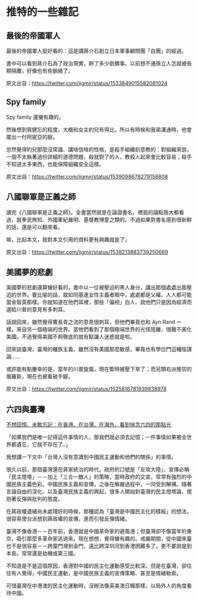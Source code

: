 # 推特的一些雜記

## 最後的帝國軍人

最後的帝國軍人挺好看的：這是講蔣介石創立日本軍事顧問團「白團」的經過。

書中可以看到蔣介石為了政治現實，幹了多少骯髒事。以前想不通孫立人怎就被長期隔離，好像也有些脈絡了。

原文出自：<https://twitter.com/iigmir/status/1533849015582081024>

## Spy family

Spy family 還蠻有趣的。

然後想到我健忘的程度，大概和女主約兒有得比。所以有時候和我弟溝通時，他會擺出一付阿妮亞的臉。

忽然覺得約兒那麼沒常識、講啥信啥的性格，是殺手組織刻意教的：對組織來說，一個不太執著過份詳細的道德問題，殺就對了的人，教殺人起來會比較容易；殺手不知道太多東西，也能保障組織安全這樣。

原文出自：<https://twitter.com/iigmir/status/1539098678279159808>

## 八國聯軍是正義之師

讀完《八國聯軍是正義之師》。全書當然就是在論證書名。裡面的論點我大都看過，就拳民無知、外國軍紀嚴明、基督教博愛之類的。不過如果對書名感到很新鮮的話，還是可以翻來看。

嘛，比起本文，我對本文引用的資料更有興趣就是了。

原文出自：<https://twitter.com/iigmir/status/1538213883739250689>

## 美國夢的悲劇

美國夢的悲劇還算蠻好看的，書中以一位被壓迫的黑人身分，講出那個處處出面壓迫的世界。要比喻的話，就如同基進女性主義者眼中，處處都是父權、人人都可能當金智英那樣。你就知道在他們耳裡，那些「偏袒」白人、說他們只是因為經濟而選給川普的意見有多刺耳。

話說回來，雖然覺得曹長青之流的意見很刺耳，但他們畢竟也和 Ayn Rand 一樣，來自另一個極端的世界。當他們看到了那個極端世界的光怪陸離，很難不美化美國。不過覺得美國不夠徹底的就有點讓人迷惑就是啦。

回來談臺灣，臺灣的種族主義，雖然沒有美國那麼敏感，畢竟也有學位門這種陰謀論……

或許能有點慶幸的是，當年的川普旋風，現在暫時被壓下來了；而另類右派推崇的俄羅斯，現在也被看破手腳。

原文出自：<https://twitter.com/iigmir/status/1525816781939838978>

## 六四與臺灣

[不想回憶、未敢忘記︰在香港、在台灣、在海外，看到悼念六四的那點光](https://theinitium.com/article/20220604-whatsnew-hongkong-taiwan-world-june-fourth/)

「如果我們是唯一記得這件事情的人，那我們就必須去記憶；一件事情如果被全世界都遺忘，它就不存在了。」

我想講一下文中「台灣人沒有意識到中國民主運動和他們的關係」的事情。

很久以前，那個臺灣還在蔣家統治的時代，政府的口號是「反攻大陸」、宣傳必稱「民主燈塔」－－加上「三合一敵人」的策略，當時政府的文宣，常常有強烈的中國民族主義色彩。中國民族主義和宣傳，之後在解嚴過程中，一同受到解構。隨著言論自由的深化、以及臺灣民族主義的興起，很多人開始對臺灣的民主燈塔論，懷抱著反彈與批判的態度。

在蔣政權遺緒尚未處理好的時候，那種認為「臺灣是中國民主化的樣板」的想法，很容易使台派想到蔣政權的宣傳，進而引發反彈情緒。

臺灣不像香港－－百年前，香港就是中國革命家的避風港；但臺灣卻不像當年的東京，吸引那麼多革命家逃過來。現在想想，覺得蠻有趣的。戒嚴期間，從中國來臺也不是很容易－－跨廈門灣到金門，遠比跨深圳河到香港困難多了。更不要說是到本島。常常還是劫機或第三國。

不知道是不是這個原因，香港對中國的民主化運動感受比較深。但是在臺灣，卻往往有人覺得，中國民主運動，是中國民族主義的宣傳策略、甚至是情緒勒索。

可惜臺灣在中港澳的民主化運動時，沒辦法像英美澳日韓那樣，以局外人的角度看待中國。
